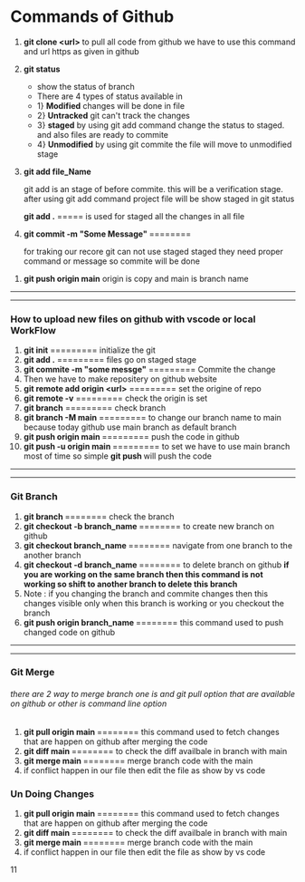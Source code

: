 <h1>Commands of Github</h1>

<ol>
  <li><p><strong>git clone <<url>url> </strong> to pull all code from github we have to use this command and url https as given in github </p></li>
  <li><p><strong>git status </strong>  </p>
  <ul>
    <li>show the status of branch</li>
    <li>There are 4 types of status available in </li>
     <li>1} <strong>Modified</strong> changes will be done in file</li>
     <li>2} <strong>Untracked</strong> git can't track the changes</li>
     <li>3} <strong>staged</strong> by using git add command change the status to staged. and also files are ready to commite </li>
     <li>4} <strong>Unmodified</strong> by using git commite the file will move to unmodified stage </li>
  </ul>
  </li>
     <li><p><strong>git add file_Name </strong> </p>
    <p> git add is an stage of before commite. this will be a verification stage. after using git add command project file will be show staged in git status </p>
     <p><strong>git add .</strong> ===== is used for staged all the changes in all file</p>
     </li>
     <li><p><strong>git commit -m "Some Message"  </strong> ========   </p>
    <p>for traking our recore git can not use staged staged they need proper command or message so commite will be done</p>
     </li>
</ol>

<ol>
  <li><strong>git push origin main</strong> origin is copy and main is branch name</li>
</ol>


<hr>
<hr>
<h3>How to upload new files on github with vscode or local WorkFlow</h3>
<ol>
  <li><strong>git init</strong> =========  initialize the git </li>
   <li><strong>git add .</strong> =========  files go on staged stage </li>
   <li><strong>git commite -m "some messge"</strong> =========  Commite the change </li>
   <li>Then we have to make repositery on github website</li>
   <li><strong>git remote add origin <<url>url></strong> =========  set the origine of repo </li>
   <li><strong>git remote -v</strong> =========  check the origin is set </li>
   <li><strong>git branch</strong> =========  check branch </li>
   <li><strong>git branch -M main</strong> =========  to change our branch name to main because today github use main branch as default branch </li>
   <li><strong>git push origin main </strong> =========  push the code in github </li>
   <li><strong>git push -u origin main </strong> =========  to set we have to use main branch most of time so simple <strong> git push </strong> will push the code </li>
   
</ol>


<hr>
<hr>
<h3>Git Branch</h3>
<ol>
  <li><strong>git branch </strong> ======== check the branch</li>
  <li><strong>git checkout -b branch_name </strong> ======== to create new branch on github </li>
  <li><strong>git checkout branch_name </strong> ======== navigate from one branch to the another branch </li>
   <li><strong>git checkout -d branch_name </strong> ======== to delete branch on github <strong>if you are working on the same branch then this command is not working so shift to another branch to delete this branch</strong> </li>
   <li>Note : if you changing the branch and commite changes then this changes visible only when this branch is working or you checkout the branch </li>
    <li><strong>git push origin branch_name  </strong> ======== this command used to push changed code on github </li>
  
  
</ol>

<hr>
<hr>

<h3>Git Merge</h3>
<h6> there are 2 way to merge branch one is and git pull option that are available on github or other is command line option</h6>

<ol>
  <li><strong>git pull origin main </strong> ======== this command used to fetch changes that are happen on github after merging the code </li>
  <li><strong>git diff main </strong> ======== to check the diff availbale in branch with main </li>
  <li><strong>git merge main </strong> ======== merge branch code with the main </li>
  <li>if conflict happen in our file then edit the file as show by vs code </li>
  
  
</ol>


<h3>Un Doing Changes </h3>

<ol>
  <li><strong>git pull origin main </strong> ======== this command used to fetch changes that are happen on github after merging the code </li>
  <li><strong>git diff main </strong> ======== to check the diff availbale in branch with main </li>
  <li><strong>git merge main </strong> ======== merge branch code with the main </li>
  <li>if conflict happen in our file then edit the file as show by vs code </li>
  
  
</ol>

11

